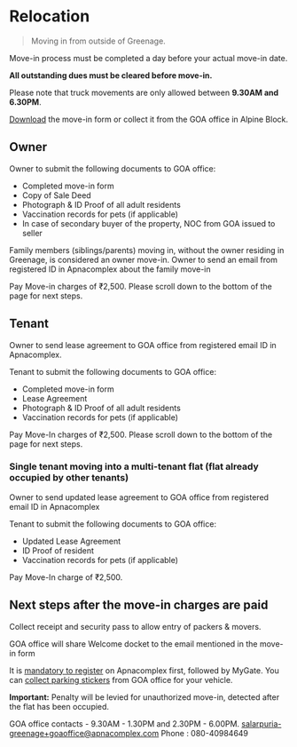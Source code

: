 # Relocation

> Moving in from outside of Greenage.

Move-in process must be completed a day before your actual move-in date.  

**All outstanding dues must be cleared before move-in.**

Please note that truck movements are only allowed between __9.30AM and 6.30PM__.  

<a href="https://drive.google.com/file/d/1kQPqDrCo1iCklCM6XU6luaVg1izZpx-D/view?usp=sharing">Download</a> the move-in form or collect it from the GOA office in Alpine Block.

## Owner

Owner to submit the following documents to GOA office: 

- Completed move-in form 
- Copy of Sale Deed
- Photograph & ID Proof of all adult residents
- Vaccination records for pets (if applicable)
- In case of secondary buyer of the property, NOC from GOA issued to seller 

Family members (siblings/parents) moving in, without the owner residing in Greenage, is considered an owner move-in.  Owner to send an email from registered ID in Apnacomplex about the family move-in

Pay Move-in charges of ₹2,500. Please scroll down to the bottom of the page for next steps.

## Tenant

Owner to send lease agreement to GOA office from registered email ID in Apnacomplex.

Tenant to submit the following documents to GOA office: 

- Completed move-in form 
- Lease Agreement
- Photograph & ID Proof of all adult residents
- Vaccination records for pets (if applicable)

Pay Move-In charges of ₹2,500. Please scroll down to the bottom of the page for next steps.

### Single tenant moving into a multi-tenant flat (flat already occupied by other tenants)

Owner to send updated lease agreement to GOA office from registered email ID in Apnacomplex 

Tenant to submit the following documents to GOA office: 

- Updated Lease Agreement
- ID Proof of resident
- Vaccination records for pets (if applicable)

Pay Move-In charge of ₹2,500. 

## Next steps after the move-in charges are paid

Collect receipt and security pass to allow entry of packers & movers.

GOA office will share Welcome docket to the email mentioned in the move-in form

It is [mandatory to register](/apps) on Apnacomplex first, followed by MyGate. You can [collect parking stickers](/relocation/stickers) from GOA office for your vehicle. 

**Important:** Penalty will be levied for unauthorized move-in, detected after the flat has been occupied. 

GOA office contacts - 9.30AM - 1.30PM and 2.30PM - 6.00PM.  salarpuria-greenage+goaoffice@apnacomplex.com
Phone : 080-40984649